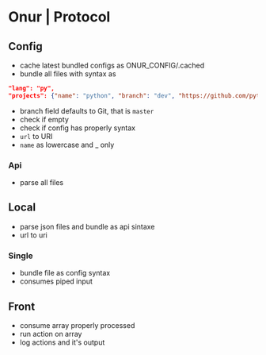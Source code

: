 <!--

 Copyright 2023 EAS Barbosa

     Licensed under the Apache License, Version 2.0(the "License");
 you may not use this file except in compliance with the License.
 You may obtain a copy of the License at

     http://www.apache.org/licenses/LICENSE-2.0

 Unless required by applicable law or agreed to in writing, software
 distributed under the License is distributed on an "AS IS" BASIS,
 WITHOUT WARRANTIES OR CONDITIONS OF ANY KIND, either express or implied.
 See the License for the specific language governing permissions and
 limitations under the License.

-->

# Onur | Protocol

## Config

- cache latest bundled configs as ONUR_CONFIG/.cached
- bundle all files with syntax as

```json
"lang": "py",
"projects": {"name": "python", "branch": "dev", "https://github.com/python/python"}
```

- branch field defaults to Git, that is `master`
- check if empty
- check if config has properly syntax
- `url` to URI
- `name` as lowercase and \_ only

### Api

- parse all files

## Local

- parse json files and bundle as api sintaxe
- url to uri

### Single

- bundle file as config syntax
- consumes piped input

## Front

- consume array properly processed
- run action on array
- log actions and it's output
